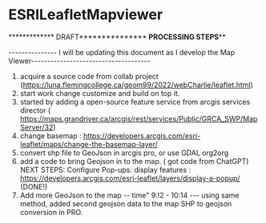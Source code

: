 # ESRILeafletMapviewer

************* DRAFT***************
****************************PROCESSING STEPS******************************

--------------- I will be updating this document as I develop the Map Viewer-------------------------------------




1) acquire a source code from collab project (https://luna.flemingcollege.ca/geom99/2022/webCharlie/leaflet.html)
2) start work change customize and build on top it.
3) started by adding a  open-source feature service from arcgis  services director ( https://maps.grandriver.ca/arcgis/rest/services/Public/GRCA_SWP/MapServer/32)
4) change basemap : https://developers.arcgis.com/esri-leaflet/maps/change-the-basemap-layer/
5) convert shp file to GeoJson in arcgis pro, or use GDAL org2org
6) add a code to bring Geojson in to the map.  ( got code from ChatGPT)
NEXT STEPS: 
Configure Pop-ups: display features : https://developers.arcgis.com/esri-leaflet/layers/display-a-popup/ (DONE!)
7) Add more GeoJson to the map -- time" 9:!2 - 10:14  --- using same method, added second geojson data to the map
   SHP to geojson conversion in PRO.
   


